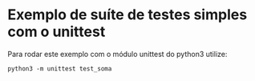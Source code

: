 # Exemplo de suíte de testes simples com o unittest

Para rodar este exemplo com o módulo unittest do python3 utilize:

```
python3 -m unittest test_soma
```
